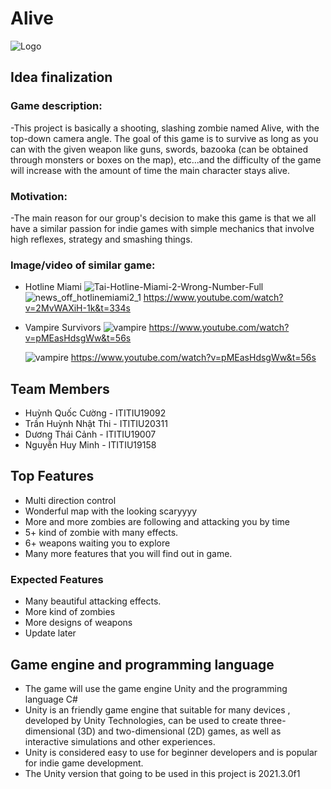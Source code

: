 # Alive

![Logo](logo/AliveLogo.png)

## Idea finalization

### Game description:

-This project is basically a shooting, slashing zombie named Alive, with the top-down camera angle. The goal of this game is to survive as long as you can with the given weapon like guns, swords, bazooka (can be obtained through monsters or boxes on the map), etc...and the difficulty of the game will increase with the amount of time the main character stays alive.

### Motivation:

-The main reason for our group's decision to make this game is that we all have a similar passion for indie games with simple mechanics that involve high reflexes, strategy and smashing things.

### Image/video of similar game:

- Hotline Miami
  ![Tai-Hotline-Miami-2-Wrong-Number-Full](https://user-images.githubusercontent.com/101202234/164353783-d6146e6e-3af9-41ae-bea8-ea2ebae8ef8b.png)
  ![news_off_hotlinemiami2_1](https://user-images.githubusercontent.com/101202234/164354170-60489e5e-127d-4f6c-89d2-2840caf92c70.png)
  https://www.youtube.com/watch?v=2MvWAXiH-1k&t=334s
- Vampire Survivors
  ![vampire](https://user-images.githubusercontent.com/101202234/164354243-a09cbf1b-312b-4361-9e08-50924a36d728.jpg)
  https://www.youtube.com/watch?v=pMEasHdsgWw&t=56s

  ![vampire](https://user-images.githubusercontent.com/101202234/164354243-a09cbf1b-312b-4361-9e08-50924a36d728.jpg)
  https://www.youtube.com/watch?v=pMEasHdsgWw&t=56s

## Team Members

- Huỳnh Quốc Cường - ITITIU19092
- Trần Huỳnh Nhật Thi - ITITIU20311
- Dương Thái Cảnh - ITITIU19007
- Nguyễn Huy Minh - ITITIU19158

## Top Features

- Multi direction control
- Wonderful map with the looking scaryyyy
- More and more zombies are following and attacking you by time
- 5+ kind of zombie with many effects.
- 6+ weapons waiting you to explore
- Many more features that you will find out in game.

### Expected Features

- Many beautiful attacking effects.
- More kind of zombies
- More designs of weapons
- Update later

## Game engine and programming language

- The game will use the game engine Unity and the programming language C#
- Unity is an friendly game engine that suitable for many devices , developed by Unity Technologies, can be used to create three-dimensional (3D) and two-dimensional (2D) games, as well as interactive simulations and other experiences.
- Unity is considered easy to use for beginner developers and is popular for indie game development.
- The Unity version that going to be used in this project is 2021.3.0f1
